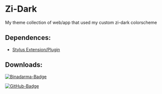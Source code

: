 # Zi-Dark
My theme collection of web/app that used my custom zi-dark colorscheme
## Dependences:
- [Stylus Extension/Plugin](https://github.com/openstyles/stylus)

## Downloads:

 [![Binadarma-Badge](https://img.shields.io/badge/install-binadarma-blue?style=for-the-badge&logo=github)](https://raw.githubusercontent.com/null2264/Zi-Dark/master/Web/Binadarma/bidar.user.css)

[![GitHub-Badge](https://img.shields.io/badge/install-github-blue?style=for-the-badge&logo=github)](https://raw.githubusercontent.com/null2264/Zi-Dark/master/Web/GitHub/github.user.css)
